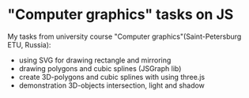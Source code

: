 # "Computer graphics" tasks on JS 
My tasks from university course "Computer graphics"(Saint-Petersburg ETU, Russia):
- using SVG for drawing rectangle and mirroring
- drawing polygons and cubic splines (JSGraph lib)
- create 3D-polygons and cubic splines with using three.js
- demonstration 3D-objects intersection, light and shadow
